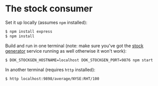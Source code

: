 # The stock consumer

Set it up locally (assumes `npm` installed):

```bash
$ npm install express
$ npm install
```

Build and run in one terminal (note: make sure you've got the [stock generator](../stock-gen/) service running as well otherwise it won't work):

```bash
$ DOK_STOCKGEN_HOSTNAME=localhost DOK_STOCKGEN_PORT=9876 npm start
```

In another terminal (requires `http` installed):

```bash
$ http localhost:9898/average/NYSE:RHT/100
```
